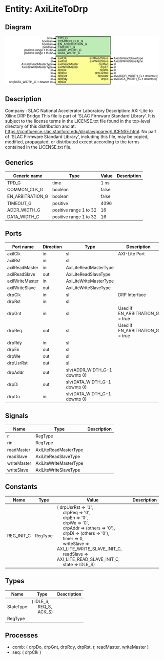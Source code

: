# Entity: AxiLiteToDrp

## Diagram

![Diagram](AxiLiteToDrp.svg "Diagram")
## Description

Company    : SLAC National Accelerator Laboratory
Description: AXI-Lite to Xilinx DRP Bridge
This file is part of 'SLAC Firmware Standard Library'.
It is subject to the license terms in the LICENSE.txt file found in the
top-level directory of this distribution and at:
   https://confluence.slac.stanford.edu/display/ppareg/LICENSE.html.
No part of 'SLAC Firmware Standard Library', including this file,
may be copied, modified, propagated, or distributed except according to
the terms contained in the LICENSE.txt file.
## Generics

| Generic name     | Type                   | Value | Description |
| ---------------- | ---------------------- | ----- | ----------- |
| TPD_G            | time                   | 1 ns  |             |
| COMMON_CLK_G     | boolean                | false |             |
| EN_ARBITRATION_G | boolean                | false |             |
| TIMEOUT_G        | positive               | 4096  |             |
| ADDR_WIDTH_G     | positive range 1 to 32 | 16    |             |
| DATA_WIDTH_G     | positive range 1 to 32 | 16    |             |
## Ports

| Port name       | Direction | Type                         | Description                     |
| --------------- | --------- | ---------------------------- | ------------------------------- |
| axilClk         | in        | sl                           | AXI-Lite Port                   |
| axilRst         | in        | sl                           |                                 |
| axilReadMaster  | in        | AxiLiteReadMasterType        |                                 |
| axilReadSlave   | out       | AxiLiteReadSlaveType         |                                 |
| axilWriteMaster | in        | AxiLiteWriteMasterType       |                                 |
| axilWriteSlave  | out       | AxiLiteWriteSlaveType        |                                 |
| drpClk          | in        | sl                           | DRP Interface                   |
| drpRst          | in        | sl                           |                                 |
| drpGnt          | in        | sl                           | Used if EN_ARBITRATION_G = true |
| drpReq          | out       | sl                           | Used if EN_ARBITRATION_G = true |
| drpRdy          | in        | sl                           |                                 |
| drpEn           | out       | sl                           |                                 |
| drpWe           | out       | sl                           |                                 |
| drpUsrRst       | out       | sl                           |                                 |
| drpAddr         | out       | slv(ADDR_WIDTH_G-1 downto 0) |                                 |
| drpDi           | out       | slv(DATA_WIDTH_G-1 downto 0) |                                 |
| drpDo           | in        | slv(DATA_WIDTH_G-1 downto 0) |                                 |
## Signals

| Name        | Type                   | Description |
| ----------- | ---------------------- | ----------- |
| r           | RegType                |             |
| rin         | RegType                |             |
| readMaster  | AxiLiteReadMasterType  |             |
| readSlave   | AxiLiteReadSlaveType   |             |
| writeMaster | AxiLiteWriteMasterType |             |
| writeSlave  | AxiLiteWriteSlaveType  |             |
## Constants

| Name       | Type    | Value                                                                                                                                                                                                                                                                                                                                                                                                                                                                                                                                                                                                                                                                    | Description |
| ---------- | ------- | ------------------------------------------------------------------------------------------------------------------------------------------------------------------------------------------------------------------------------------------------------------------------------------------------------------------------------------------------------------------------------------------------------------------------------------------------------------------------------------------------------------------------------------------------------------------------------------------------------------------------------------------------------------------------ | ----------- |
| REG_INIT_C | RegType |  (       drpUsrRst  => '1',<br><span style="padding-left:20px">       drpReq     => '0',<br><span style="padding-left:20px">       drpEn      => '0',<br><span style="padding-left:20px">       drpWe      => '0',<br><span style="padding-left:20px">       drpAddr    => (others => '0'),<br><span style="padding-left:20px">       drpDi      => (others => '0'),<br><span style="padding-left:20px">       timer      => 0,<br><span style="padding-left:20px">       writeSlave => AXI_LITE_WRITE_SLAVE_INIT_C,<br><span style="padding-left:20px">       readSlave  => AXI_LITE_READ_SLAVE_INIT_C,<br><span style="padding-left:20px">       state      => IDLE_S) |             |
## Types

| Name      | Type                                                                                             | Description |
| --------- | ------------------------------------------------------------------------------------------------ | ----------- |
| StateType | ( IDLE_S,<br><span style="padding-left:20px"> REQ_S,<br><span style="padding-left:20px"> ACK_S)  |             |
| RegType   |                                                                                                  |             |
## Processes
- comb: ( drpDo, drpGnt, drpRdy, drpRst, r, readMaster, writeMaster )
- seq: ( drpClk )
